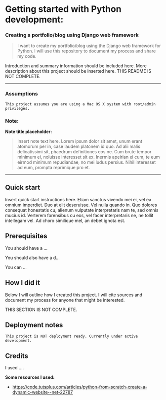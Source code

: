 # Getting started with Python development:
### Creating a portfolio/blog using Django web framework

> I want to create my portfolio/blog using the Django web framework for Python. I will use this repository to document my process and share my code.

Introduction and summary information should be included here. More description about this project should be inserted here. THIS README IS NOT COMPLETE.

---

### Assumptions
```
This project assumes you are using a Mac OS X system with root/admin privileges.
```

### Note:
**Note title placeholder:**
> Insert note text here. Lorem ipsum dolor sit amet, unum erant atomorum per in, case laudem platonem id quo. Ad alii malis delicatissimi sit, phaedrum definitiones eos ne. Cum brute tempor minimum ei, noluisse interesset sit ex. Inermis apeirian ei cum, te eum eirmod minimum repudiandae, no mei ludus persius. Nihil interesset ad eum, prompta reprimique pro et.

---

## Quick start

Insert quick start instructions here. Etiam sanctus vivendo mei ei, vel ea omnium imperdiet. Duo at elit deseruisse. Vel nulla quando in. Quo dolores consequat honestatis cu, alienum vulputate interpretaris nam te, sed omnis mucius id. Verterem forensibus cu eos, vel facer interpretaris ne, ne tollit intellegam vel. Ad choro similique mel, an debet ignota est.

## Prerequisites

You should have a ...

You should also have a d...

You can ...

## How I did it

Below I will outline how I created this project. I will cite sources and document my process for anyone that might be interested.

THIS SECTION IS NOT COMPLETE.

## Deployment notes

```
This project is NOT deployment ready. Currently under active development.
```
## Credits

I used ....

**Some resources I used:**

* https://code.tutsplus.com/articles/python-from-scratch-create-a-dynamic-website--net-22787

